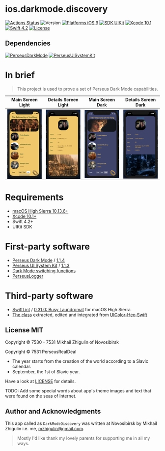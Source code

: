 # ios.darkmode.discovery

[![Actions Status](https://github.com/perseusrealdeal/ios.darkmode.discovery/actions/workflows/CI.yml/badge.svg)](https://github.com/perseusrealdeal/ios.darkmode.discovery/actions)
![Version](https://img.shields.io/badge/App_Version-1.4-green.svg)
[![Platforms iOS 9](https://img.shields.io/badge/Platform-iOS%209.3+-orange.svg)](https://en.wikipedia.org/wiki/IOS_9)
[![SDK UIKit](https://img.shields.io/badge/SDK-UIKit%20-blueviolet.svg)](https://developer.apple.com/documentation/uikit)
[![Xcode 10.1](https://img.shields.io/badge/Xcode-10.1+-red.svg)](https://en.wikipedia.org/wiki/Xcode)
[![Swift 4.2](https://img.shields.io/badge/Swift-4.2-red.svg)](https://docs.swift.org/swift-book/RevisionHistory/RevisionHistory.html)
[![License](http://img.shields.io/:License-MIT-blue.svg)](/LICENSE)

## Dependencies

[![PerseusDarkMode](http://img.shields.io/:PerseusDarkMode-1.1.4-green.svg)](https://github.com/perseusrealdeal/PerseusDarkMode/tree/1.1.4)
[![PerseusUISystemKit](http://img.shields.io/:PerseusUISystemKit-1.1.3-green.svg)](https://github.com/perseusrealdeal/PerseusUISystemKit/tree/1.1.3)

# In brief

> This project is used to prove a set of Perseus Dark Mode capabilities.

| Main Screen Light  | Details Screen Light | Main Screen Dark | Details Screen Dark |
| :--------------------: | :----------------------: | :-------------------: | :---------------------: |
| <img src="Images/MainScreenLight.png" width="200" style="max-width: 100%; display: block; margin-left: auto; margin-right: auto;"/> | <img src="Images/DetailsScreenLight.png" width="200" style="max-width: 100%; display: block; margin-left: auto; margin-right: auto;"/> | <img src="Images/MainScreenDark.png" width="200" style="max-width: 100%; display: block; margin-left: auto; margin-right: auto;"/> | <img src="Images/DetailsScreenDark.png" width="200" style="max-width: 100%; display: block; margin-left: auto; margin-right: auto;"/> |

# Requirements

- [macOS High Sierra 10.13.6+](https://apps.apple.com/us/app/macos-high-sierra/id1246284741?ls=1)
- [Xcode 10.1+](https://stackoverflow.com/questions/10335747/how-to-download-xcode-dmg-or-xip-file)
- Swift 4.2+
- UIKit SDK

# First-party software

- [Perseus Dark Mode](https://github.com/perseusrealdeal/PerseusDarkMode.git) / [1.1.4](https://github.com/perseusrealdeal/perseusdarkmode/releases/tag/1.1.4)
- [Perseus UI System Kit](https://github.com/perseusrealdeal/PerseusUISystemKit.git) / [1.1.3](https://github.com/perseusrealdeal/perseusuisystemkit/releases/tag/1.1.3)
- [Dark Mode switching functions](https://gist.github.com/perseusrealdeal/11b1bab47f13134832b859f49d9af706)
- [PerseusLogger](https://gist.github.com/perseusrealdeal/df456a9825fcface44eca738056eb6d5)

# Third-party software

- [SwiftLint](https://github.com/realm/SwiftLint) / [0.31.0: Busy Laundromat](https://github.com/realm/SwiftLint/releases/tag/0.31.0) for macOS High Sierra
- [The class](/DiscoveryProject/DarkModeDiscovery/Configuration/ThirdPartyCode/HexColorConverter.swift) extracted, edited and integrated from [UIColor-Hex-Swift](https://github.com/yeahdongcn/UIColor-Hex-Swift)

## License MIT

Copyright © 7530 - 7531 Mikhail Zhigulin of Novosibirsk

Copyright © 7531 PerseusRealDeal

- The year starts from the creation of the world according to a Slavic calendar.
- September, the 1st of Slavic year.

Have a look at [LICENSE](/LICENSE) for details.

TODO: Add some special words about app's theme images and text that were found on the seas of Internet.

## Author and Acknowledgments

This app called as `DarkModeDiscovery` was written at Novosibirsk by Mikhail Zhigulin i.e. me, mzhigulin@gmail.com.

> Mostly I'd like thank my lovely parents for supporting me in all my ways.
